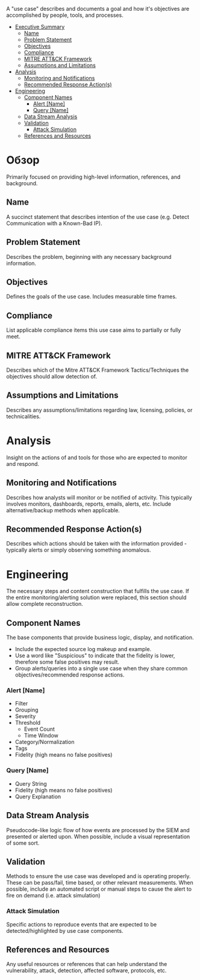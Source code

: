 A "use case" describes and documents a goal and how it's objectives are accomplished by people, tools, and processes.


- [Executive Summary](#executive-summary)
  - [Name](#name)
  - [Problem Statement](#problem-statement)
  - [Objectives](#objectives)
  - [Compliance](#compliance)
  - [MITRE ATT&CK Framework](#mitre-attck-framework)
  - [Assumptions and Limitations](#assumptions-and-limitations)
- [Analysis](#analysis)
  - [Monitoring and Notifications](#monitoring-and-notifications)
  - [Recommended Response Action(s)](#recommended-response-actions)
- [Engineering](#engineering)
  - [Component Names](#component-names)
    - [Alert [Name]](#alert-name)
    - [Query [Name]](#query-name)
  - [Data Stream Analysis](#data-stream-analysis)
  - [Validation](#validation)
    - [Attack Simulation](#attack-simulation)
  - [References and Resources](#references-and-resources)


# Обзор

Primarily focused on providing high-level information, references, and background.


## Name

A succinct statement that describes intention of the use case (e.g. Detect Communication with a Known-Bad IP). 


## Problem Statement

Describes the problem, beginning with any necessary background information.


## Objectives

Defines the goals of the use case. Includes measurable time frames.


## Compliance

List applicable compliance items this use case aims to partially or fully meet.


## MITRE ATT&CK Framework

Describes which of the Mitre ATT&CK Framework Tactics/Techniques the objectives should allow detection of.

## Assumptions and Limitations

Describes any assumptions/limitations regarding law, licensing, policies, or technicalities.


# Analysis

Insight on the actions of and tools for those who are expected to monitor and respond.


## Monitoring and Notifications

Describes how analysts will monitor or be notified of activity. This typically involves monitors, dashboards, reports, emails, alerts, etc. Include alternative/backup methods when applicable.


## Recommended Response Action(s)

Describes which actions should be taken with the information provided - typically alerts or simply observing something anomalous.


# Engineering

The necessary steps and content construction that fulfills the use case. If the entire monitoring/alerting solution were replaced, this section should allow complete reconstruction.


## Component Names

The base components that provide business logic, display, and notification. 
- Include the expected source log makeup and example.
- Use a word like "Suspicious" to indicate that the fidelity is lower, therefore some false positives may result.
- Group alerts/queries into a single use case when they share common objectives/recommended response actions.


### Alert [Name]

- Filter
- Grouping
- Severity
- Threshold
  - Event Count
  - Time Window
- Category/Normalization
- Tags
- Fidelity (high means no false positives)


### Query [Name]

- Query String
- Fidelity (high means no false positives)
- Query Explanation


## Data Stream Analysis

Pseudocode-like logic flow of how events are processed by the SIEM and presented or alerted upon. When possible, include a visual representation of some sort.


## Validation

Methods to ensure the use case was developed and is operating properly. These can be pass/fail, time based, or other relevant measurements. When possible, include an automated script or manual steps to cause the alert to fire on demand (i.e. attack simulation)


### Attack Simulation

Specific actions to reproduce events that are expected to be detected/highlighted by use case components.


## References and Resources
Any useful resources or references that can help understand the vulnerability, attack, detection, affected software, protocols, etc.
